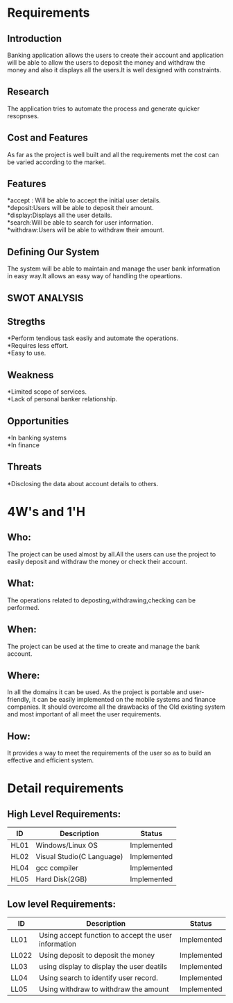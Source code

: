 # Requirements
## Introduction
 Banking application allows the users to create their account and application will be able to allow the users to deposit the money and withdraw the money and also it displays all the users.It is well designed with constraints. 

## Research
  The application tries to automate the process and generate quicker resopnses.
## Cost and Features
As far as the project is well built and all the requirements met the cost can be varied according to the market.
## Features
*accept : Will be able to accept the initial user details.\
*deposit:Users will be able to deposit their amount.\
*display:Displays all the user details.\
*search:Will be able to search for user information.\
*withdraw:Users will be able to withdraw their amount.
## Defining Our System
The system will be able to maintain and manage the user bank information in easy way.It allows an easy way of handling the opeartions.
    
## SWOT ANALYSIS
## Stregths
*Perform tendious task easliy and automate the operations.\
*Requires less effort.\
*Easy to use.
## Weakness
*Limited scope of services.\
*Lack of personal banker relationship.
## Opportunities
 *In banking systems\
 *In finance
## Threats
  *Disclosing the data about account details to others.
# 4W&#39;s and 1&#39;H

## Who:
The project can be used almost by all.All the users can use the project to easily deposit and withdraw the money or check their account.

## What:
The operations related to deposting,withdrawing,checking can be performed.

## When:
The project can be used at the time to create and manage the bank account.

## Where:
In all the domains it can be used. As the project is portable and user-friendly, it can be easily implemented on the mobile systems and finance companies. It should overcome all the drawbacks of the Old existing system and most important of all meet the user requirements.

## How:
It provides a way to meet the requirements of the user so as to build an effective and efficient system.

# Detail requirements
## High Level Requirements:
|      ID          |Description                          |Status                         |
|----------------|-------------------------------|-----------------------------|
|HL01|Windows/Linux OS       |Implemented            |
|HL02|Visual Studio(C Language)           |Implemented|
|HL04|gcc compiler|Implemented|
|HL05|Hard Disk(2GB)|Implemented|

##  Low level Requirements:
|      ID          |Description                          |Status                         |
|----------------|-------------------------------|-----------------------------|
|LL01| Using accept function to accept the user information        |Implemented            |
|LL022|Using deposit to deposit the money            |Implemented|
|LL03|using display to display the user deatils   |Implemented|
|LL04|Using search to identify user record. |Implemented|
|LL05|Using withdraw to withdraw the amount |Implemented|


